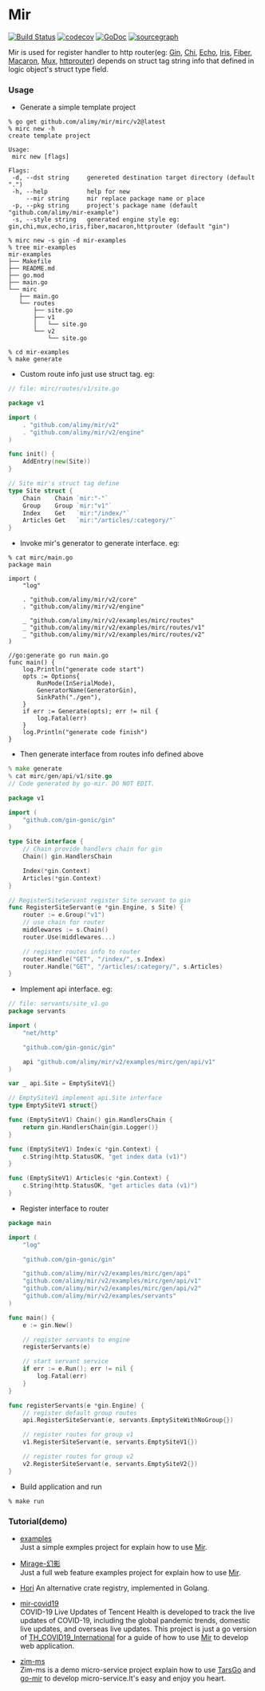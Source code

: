 # Mir
[![Build Status](https://api.travis-ci.com/alimy/mir.svg?branch=master)](https://travis-ci.com/alimy/mir)
[![codecov](https://codecov.io/gh/alimy/mir/branch/master/graph/badge.svg)](https://codecov.io/gh/alimy/mir)
[![GoDoc](https://godoc.org/github.com/alimy/mir?status.svg)](https://pkg.go.dev/github.com/alimy/mir/v2)
[![sourcegraph](https://img.shields.io/badge/view%20on-Sourcegraph-brightgreen.svg?logo=sourcegraph)](https://sourcegraph.com/github.com/alimy/mir)

Mir is used for register handler to http router(eg: [Gin](https://github.com/gin-gonic/gin), [Chi](https://github.com/go-chi/chi), [Echo](https://github.com/labstack/echo), [Iris](https://github.com/kataras/iris), [Fiber](https://github.com/gofiber/fiber), [Macaron](https://github.com/go-macaron/macaron), [Mux](https://github.com/gorilla/mux), [httprouter](https://github.com/julienschmidt/httprouter))
 depends on struct tag string info that defined in logic object's struct type field.
 
 ### Usage
 
 * Generate a simple template project
 
 ```
% go get github.com/alimy/mir/mirc/v2@latest
% mirc new -h
create template project

Usage:
  mirc new [flags]

Flags:
  -d, --dst string     genereted destination target directory (default ".")
  -h, --help           help for new
      --mir string     mir replace package name or place
  -p, --pkg string     project's package name (default "github.com/alimy/mir-example")
  -s, --style string   generated engine style eg: gin,chi,mux,echo,iris,fiber,macaron,httprouter (default "gin")

% mirc new -s gin -d mir-examples
% tree mir-examples
mir-examples
├── Makefile
├── README.md
├── go.mod
├── main.go
└── mirc
    ├── main.go
    └── routes
        ├── site.go
        ├── v1
        │   └── site.go
        └── v2
            └── site.go

% cd mir-examples
% make generate
 ```
 
 * Custom route info just use struct tag. eg:
 
```go
// file: mirc/routes/v1/site.go

package v1

import (
	. "github.com/alimy/mir/v2"
	. "github.com/alimy/mir/v2/engine"
)

func init() {
	AddEntry(new(Site))
}

// Site mir's struct tag define
type Site struct {
	Chain    Chain `mir:"-"`
	Group    Group `mir:"v1"`
	Index    Get   `mir:"/index/"`
	Articles Get   `mir:"/articles/:category/"`
}
```

* Invoke mir's generator to generate interface. eg:

```
% cat mirc/main.go
package main

import (
	"log"

	. "github.com/alimy/mir/v2/core"
	. "github.com/alimy/mir/v2/engine"

	_ "github.com/alimy/mir/v2/examples/mirc/routes"
	_ "github.com/alimy/mir/v2/examples/mirc/routes/v1"
	_ "github.com/alimy/mir/v2/examples/mirc/routes/v2"
)

//go:generate go run main.go
func main() {
	log.Println("generate code start")
	opts := Options{
		RunMode(InSerialMode),
		GeneratorName(GeneratorGin),
		SinkPath("./gen"),
	}
	if err := Generate(opts); err != nil {
		log.Fatal(err)
	}
	log.Println("generate code finish")
}
```

* Then generate interface from routes info defined above

```go
% make generate
% cat mirc/gen/api/v1/site.go
// Code generated by go-mir. DO NOT EDIT.

package v1

import (
	"github.com/gin-gonic/gin"
)

type Site interface {
	// Chain provide handlers chain for gin
	Chain() gin.HandlersChain

	Index(*gin.Context)
	Articles(*gin.Context)
}

// RegisterSiteServant register Site servant to gin
func RegisterSiteServant(e *gin.Engine, s Site) {
	router := e.Group("v1")
	// use chain for router
	middlewares := s.Chain()
	router.Use(middlewares...)

	// register routes info to router
	router.Handle("GET", "/index/", s.Index)
	router.Handle("GET", "/articles/:category/", s.Articles)
}
```

* Implement api interface. eg:
```go
// file: servants/site_v1.go
package servants

import (
	"net/http"

	"github.com/gin-gonic/gin"

	api "github.com/alimy/mir/v2/examples/mirc/gen/api/v1"
)

var _ api.Site = EmptySiteV1{}

// EmptySiteV1 implement api.Site interface
type EmptySiteV1 struct{}

func (EmptySiteV1) Chain() gin.HandlersChain {
	return gin.HandlersChain{gin.Logger()}
}

func (EmptySiteV1) Index(c *gin.Context) {
	c.String(http.StatusOK, "get index data (v1)")
}

func (EmptySiteV1) Articles(c *gin.Context) {
	c.String(http.StatusOK, "get articles data (v1)")
}
```

* Register interface to router

```go
package main

import (
	"log"

	"github.com/gin-gonic/gin"

	"github.com/alimy/mir/v2/examples/mirc/gen/api"
	"github.com/alimy/mir/v2/examples/mirc/gen/api/v1"
	"github.com/alimy/mir/v2/examples/mirc/gen/api/v2"
	"github.com/alimy/mir/v2/examples/servants"
)

func main() {
	e := gin.New()

	// register servants to engine
	registerServants(e)

	// start servant service
	if err := e.Run(); err != nil {
		log.Fatal(err)
	}
}

func registerServants(e *gin.Engine) {
	// register default group routes
	api.RegisterSiteServant(e, servants.EmptySiteWithNoGroup{})

	// register routes for group v1
	v1.RegisterSiteServant(e, servants.EmptySiteV1{})

	// register routes for group v2
	v2.RegisterSiteServant(e, servants.EmptySiteV2{})
}
```

* Build application and run

```shell
% make run
```

### Tutorial(demo)
 * [examples](examples)  
 Just a simple exmples project for explain how to use [Mir](https://github.com/alimy/mir).
 
 * [Mirage-幻影](https://github.com/alimy/mirage)  
 Just a full web feature examples project for explain how to use [Mir](https://github.com/alimy/mir).
 
 * [Hori](https://github.com/alimy/hori)
 An alternative crate registry, implemented in Golang.
 
 * [mir-covid19](https://github.com/alimy/mir-covid19)  
 COVID-19 Live Updates of Tencent Health is developed to track the live updates of COVID-19, including the global pandemic trends, domestic live updates, and overseas live updates. This project is just a go version of [TH_COVID19_International](https://github.com/Tencent/TH_COVID19_International) for a guide of how to use [Mir](https://github.com/alimy/mir) to develop web application.
 
 * [zim-ms](https://github.com/alimy/zim-ms)   
Zim-ms is a demo micro-service project explain how to use [TarsGo](https://github.com/TarsCloud/TarsGo) and [go-mir](https://github.com/alimy/mir) to develop micro-service.It's easy and enjoy you heart.
